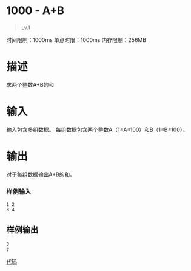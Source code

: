 # 1000 - A+B #
>Lv.1

时间限制：1000ms
单点时限：1000ms
内存限制：256MB

# 描述 #
求两个整数A+B的和

# 输入 #
输入包含多组数据。
每组数据包含两个整数A（1≤A≤100）和B（1≤B≤100）。

# 输出 #
对于每组数据输出A+B的和。

### 样例输入 ###
	1 2
	3 4

## 样例输出 ##
	3
	7
[代码](./NumberAdd)